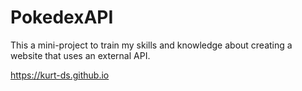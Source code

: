# PokedexAPI

This a mini-project to train my skills and knowledge about creating a website that uses an external API.

https://kurt-ds.github.io
